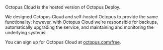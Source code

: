 Octopus Cloud is the hosted version of Octopus Deploy.

We designed Octopus Cloud and self-hosted Octopus to provide the same functionality; however, with Octopus Cloud we're responsible for backups, automatically upgrading the service, and maintaining and monitoring the underlying systems. 

You can sign up for Octopus Cloud at [octopus.com/free](https://octopus.com/free).
 